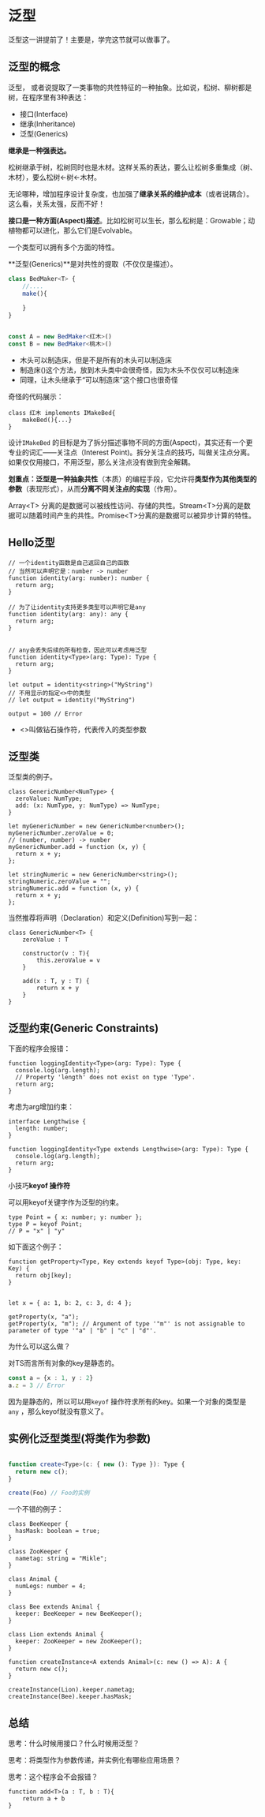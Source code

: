 # 泛型



泛型这一讲提前了！主要是，学完这节就可以做事了。



## 泛型的概念



泛型， 或者说提取了一类事物的共性特征的一种抽象。比如说，松树、柳树都是树，在程序里有3种表达：

- 接口(Interface)
- 继承(Inheritance)
- 泛型(Generics)

**继承是一种强表达。**

松树继承于树，松树同时也是木材。这样关系的表达，要么让松树多重集成（树、木材），要么松树<-树<-木材。

无论哪种，增加程序设计复杂度，也加强了**继承关系的维护成本**（或者说耦合）。这么看，关系太强，反而不好！

**接口是一种方面(Aspect)描述**。比如松树可以生长，那么松树是：Growable；动植物都可以进化，那么它们是Evolvable。

一个类型可以拥有多个方面的特性。

**泛型(Generics)**是对共性的提取（不仅仅是描述）。

```ts
class BedMaker<T> {
    //....
    make(){
        
    }
}


const A = new BedMaker<红木>()
const B = new BedMaker<桃木>()


```

- 木头可以制造床，但是不是所有的木头可以制造床
- 制造床()这个方法，放到木头类中会很奇怪，因为木头不仅仅可以制造床
- 同理，让木头继承于“可以制造床”这个接口也很奇怪

奇怪的代码展示：

```tsx
class 红木 implements IMakeBed{
    makeBed(){...}
}
```

设计`IMakeBed` 的目标是为了拆分描述事物不同的方面(Aspect)，其实还有一个更专业的词汇——关注点（Interest Point)。拆分关注点的技巧，叫做关注点分离。如果仅仅用接口，不用泛型，那么关注点没有做到完全解耦。

**划重点：**泛型是一种**抽象共性**（本质）的编程手段，它允许将**类型作为其他类型的参数**（表现形式），从而**分离不同关注点的实现**（作用）。

Array\<T\> 分离的是数据可以被线性访问、存储的共性。Stream\<T\>分离的是数据可以随着时间产生的共性。Promise\<T\>分离的是数据可以被异步计算的特性。

## Hello泛型

```tsx
// 一个identity函数是自己返回自己的函数
// 当然可以声明它是：number -> number
function identity(arg: number): number {
  return arg;
}

// 为了让identity支持更多类型可以声明它是any
function identity(arg: any): any {
  return arg;
}


// any会丢失后续的所有检查，因此可以考虑用泛型
function identity<Type>(arg: Type): Type {
  return arg;
}

let output = identity<string>("MyString")
// 不用显示的指定<>中的类型
// let output = identity("MyString")

output = 100 // Error
```



- <>叫做钻石操作符，代表传入的类型参数



## 泛型类



泛型类的例子。

```tsx
class GenericNumber<NumType> {
  zeroValue: NumType;
  add: (x: NumType, y: NumType) => NumType;
}

let myGenericNumber = new GenericNumber<number>();
myGenericNumber.zeroValue = 0;
// (number, number) -> number
myGenericNumber.add = function (x, y) {
  return x + y;
};

let stringNumeric = new GenericNumber<string>();
stringNumeric.zeroValue = "";
stringNumeric.add = function (x, y) {
  return x + y;
};
```

当然推荐将声明（Declaration）和定义(Definition)写到一起：

```tsx
class GenericNumber<T> {
    zeroValue : T
    
    constructor(v : T){
        this.zeroValue = v
    }
    
    add(x : T, y : T) {
        return x + y
    }
}
```



## 泛型约束(Generic Constraints)

下面的程序会报错：

```tsx
function loggingIdentity<Type>(arg: Type): Type {
  console.log(arg.length);
  // Property 'length' does not exist on type 'Type'.
  return arg;
}
```

考虑为arg增加约束：

```tsx
interface Lengthwise {
  length: number;
}

function loggingIdentity<Type extends Lengthwise>(arg: Type): Type {
  console.log(arg.length); 
  return arg;
}
```

小技巧**keyof 操作符**

可以用keyof关键字作为泛型的约束。

```tsx
type Point = { x: number; y: number };
type P = keyof Point;
// P = "x" | "y"
```

如下面这个例子：

```tsx
function getProperty<Type, Key extends keyof Type>(obj: Type, key: Key) {
  return obj[key];
}


let x = { a: 1, b: 2, c: 3, d: 4 };

getProperty(x, "a");
getProperty(x, "m"); // Argument of type '"m"' is not assignable to parameter of type '"a" | "b" | "c" | "d"'.
```

为什么可以这么做？

对TS而言所有对象的key是静态的。

```ts
const a = {x : 1, y : 2}
a.z = 3 // Error
```

因为是静态的，所以可以用`keyof` 操作符求所有的key。如果一个对象的类型是`any` ，那么keyof就没有意义了。 



## 实例化泛型类型(将类作为参数)

```ts

function create<Type>(c: { new (): Type }): Type {
  return new c();
}

create(Foo) // Foo的实例
```

一个不错的例子：

```tsx
class BeeKeeper {
  hasMask: boolean = true;
}

class ZooKeeper {
  nametag: string = "Mikle";
}

class Animal {
  numLegs: number = 4;
}

class Bee extends Animal {
  keeper: BeeKeeper = new BeeKeeper();
}

class Lion extends Animal {
  keeper: ZooKeeper = new ZooKeeper();
}

function createInstance<A extends Animal>(c: new () => A): A {
  return new c();
}

createInstance(Lion).keeper.nametag;
createInstance(Bee).keeper.hasMask;
```



## 总结



思考：什么时候用接口？什么时候用泛型？

思考：将类型作为参数传递，并实例化有哪些应用场景？

思考：这个程序会不会报错？

```tsx
function add<T>(a : T, b : T){
    return a + b
}
```



